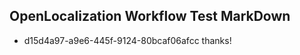 ## OpenLocalization Workflow Test MarkDown
* d15d4a97-a9e6-445f-9124-80bcaf06afcc thanks!

<!--HONumber=Sep16_HO1-->


